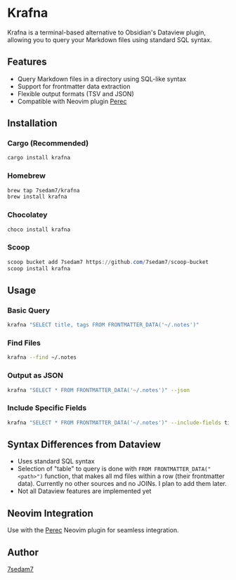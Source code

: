 # Krafna

Krafna is a terminal-based alternative to Obsidian's Dataview plugin, allowing you to query your Markdown files using standard SQL syntax.

## Features

- Query Markdown files in a directory using SQL-like syntax
- Support for frontmatter data extraction
- Flexible output formats (TSV and JSON)
- Compatible with Neovim plugin [Perec](https://github.com/7sedam7/perec.nvim)

## Installation

### Cargo (Recommended)

```bash
cargo install krafna
```

### Homebrew

```bash
brew tap 7sedam7/krafna
brew install krafna
```

### Chocolatey

```powershell
choco install krafna
```

### Scoop

```powershell
scoop bucket add 7sedam7 https://github.com/7sedam7/scoop-bucket
scoop install krafna
```

## Usage

### Basic Query

```bash
krafna "SELECT title, tags FROM FRONTMATTER_DATA('~/.notes')"
```

### Find Files

```bash
krafna --find ~/.notes
```

### Output as JSON

```bash
krafna "SELECT * FROM FRONTMATTER_DATA('~/.notes')" --json
```

### Include Specific Fields

```bash
krafna "SELECT * FROM FRONTMATTER_DATA('~/.notes')" --include-fields title,tags
```

## Syntax Differences from Dataview

- Uses standard SQL syntax
- Selection of "table" to query is done with `FROM FRONTMATTER_DATA("<path>")` function, that makes all md files within <path> a row (their frontmatter data). Currently no other sources and no JOINs. I plan to add them later.
- Not all Dataview features are implemented yet

## Neovim Integration

Use with the [Perec](https://github.com/7sedam7/perec) Neovim plugin for seamless integration.


## Author

[7sedam7](https://github.com/7sedam7)
